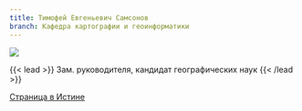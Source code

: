```yaml
---
title: Тимофей Евгеньевич Самсонов
branch: Кафедра картографии и геоинформатики
---
```

![](img/ste.jpg)

{{< lead >}} Зам. руководителя, кандидат географических наук {{< /lead >}}

[Страница в Истине](https://istina.msu.ru/workers/427201)